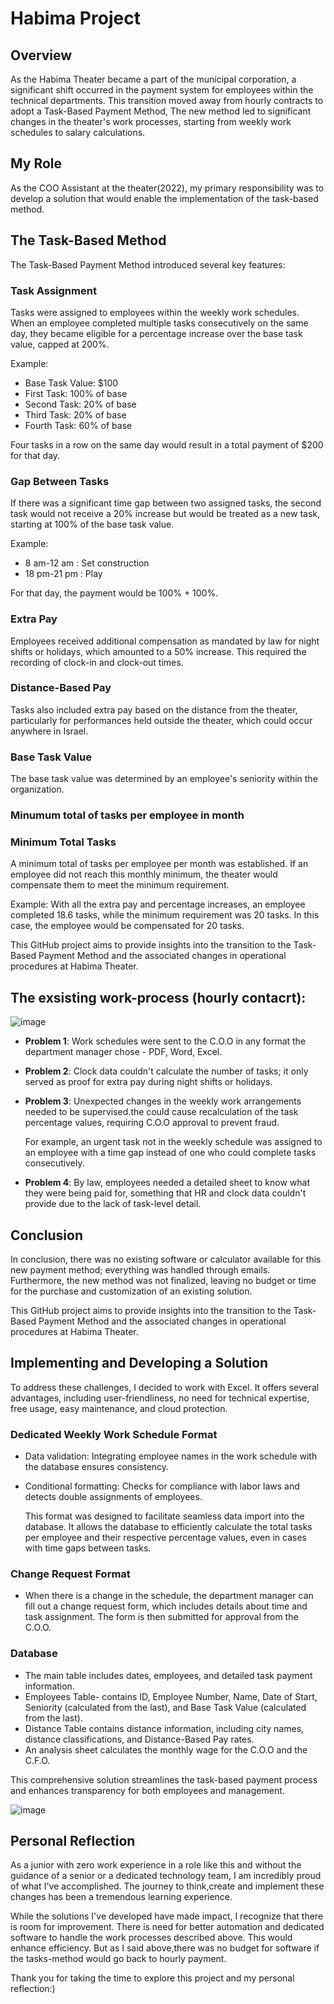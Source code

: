 
  # Habima Project

## Overview
As the Habima Theater became a part of the municipal corporation, a significant shift occurred in the payment system for employees within the technical departments. This transition moved away from hourly contracts to adopt a Task-Based Payment Method, The new method led to significant changes in the theater's work processes, starting from weekly work schedules to salary calculations.

## My Role
As the COO Assistant at the theater(2022), my primary responsibility was to develop a solution that would enable the implementation of the task-based method.

## The Task-Based Method
The Task-Based Payment Method introduced several key features:

### Task Assignment
Tasks were assigned to employees within the weekly work schedules. When an employee completed multiple tasks consecutively on the same day, they became eligible for a percentage increase over the base task value, capped at 200%. 

Example:
- Base Task Value: $100
- First Task: 100% of base
- Second Task: 20% of base
- Third Task: 20% of base
- Fourth Task: 60% of base

Four tasks in a row on the same day would result in a total payment of $200 for that day.

### Gap Between Tasks
If there was a significant time gap between two assigned tasks, the second task would not receive a 20% increase but would be treated as a new task, starting at 100% of the base task value.

Example:
- 8 am-12 am : Set construction 
- 18 pm-21 pm : Play

For that day, the payment would be 100% + 100%.

### Extra Pay
Employees received additional compensation as mandated by law for night shifts or holidays, which amounted to a 50% increase. This required the recording of clock-in and clock-out times.

### Distance-Based Pay
Tasks also included extra pay based on the distance from the theater, particularly for performances held outside the theater, which could occur anywhere in Israel.

### Base Task Value
The base task value was determined by an employee's seniority within the organization.

### Minumum total of tasks per employee in month
### Minimum Total Tasks
A minimum total of tasks per employee per month was established. If an employee did not reach this monthly minimum, the theater would compensate them to meet the minimum requirement.

Example: With all the extra pay and percentage increases, an employee completed 18.6 tasks, while the minimum requirement was 20 tasks. In this case, the employee would be compensated for 20 tasks.

This GitHub project aims to provide insights into the transition to the Task-Based Payment Method and the associated changes in operational procedures at Habima Theater.


## The exsisting work-process (hourly contacrt):
![image](https://github.com/liormat401/Habima-project/assets/126070709/52dabd33-2cc0-4530-bcdc-cc929370151f)

- **Problem 1**: Work schedules were sent to the C.O.O in any format the department manager chose - PDF, Word, Excel.
- **Problem 2**: Clock data couldn't calculate the number of tasks; it only served as proof for extra pay during night shifts or holidays.
- **Problem 3**: Unexpected changes in the weekly work arrangements needed to be supervised.the could cause recalculation of the task percentage values, requiring C.O.O approval to prevent fraud.
  
  For example, an urgent task not in the weekly schedule was assigned to an employee with a time gap instead of one who could complete tasks consecutively.
 - **Problem 4**: By law, employees needed a detailed sheet to know what they were being paid for, something that HR and clock data couldn't provide due to the lack of task-level detail.

## Conclusion
In conclusion, there was no existing software or calculator available for this new payment method; everything was handled through emails. Furthermore, the new method was not finalized, leaving no budget or time for the purchase and customization of an existing solution.

This GitHub project aims to provide insights into the transition to the Task-Based Payment Method and the associated changes in operational procedures at Habima Theater.

## Implementing and Developing a Solution
To address these challenges, I decided to work with Excel. It offers several advantages, including user-friendliness, no need for technical expertise, free usage, easy maintenance, and cloud protection.

### Dedicated Weekly Work Schedule Format
- Data validation: Integrating employee names in the work schedule with the database ensures consistency.
- Conditional formatting: Checks for compliance with labor laws and detects double assignments of employees.
  
  This format was designed to facilitate seamless data import into the database. It allows the database to efficiently calculate the total tasks per employee and their respective percentage values, even in cases with time gaps between tasks.

### Change Request Format
- When there is a change in the schedule, the department manager can fill out a change request form, which includes details about time and task assignment. The form is then submitted for approval from the C.O.O.

### Database
- The main table includes dates, employees, and detailed task payment information.
- Employees Table- contains ID, Employee Number, Name, Date of Start, Seniority (calculated from the last), and Base Task Value (calculated from the last).
- Distance Table contains distance information, including city names, distance classifications, and Distance-Based Pay rates.
- An analysis sheet calculates the monthly wage for the C.O.O and the C.F.O.



This comprehensive solution streamlines the task-based payment process and enhances transparency for both employees and management.



![image](https://github.com/liormat401/Habima-project/assets/126070709/3dcf1681-105d-49ef-9a0a-cfcdac644f6b)

## Personal Reflection
As a junior with zero work experience in a role like this and without the guidance of a senior or a dedicated technology team, I am incredibly proud of what I've accomplished. The journey to think,create and implement these changes has been a tremendous learning experience.

While the solutions I've developed have made impact, I recognize that there is room for improvement. There is need for better automation and dedicated software to handle the work processes described above. This would enhance efficiency.
But as I said above,there was no budget for software if the tasks-method would go back to hourly payment.


Thank you for taking the time to explore this project and my personal reflection:)


